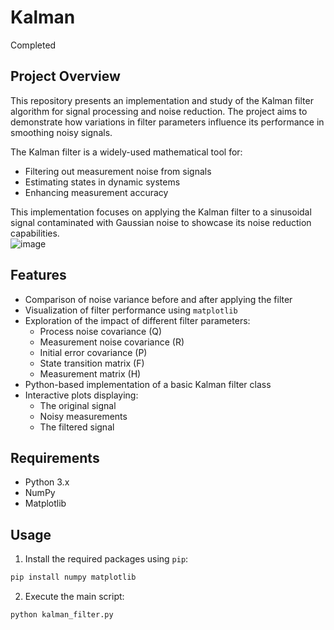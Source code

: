 # Kalman  
Completed

## Project Overview  
This repository presents an implementation and study of the Kalman filter algorithm for signal processing and noise reduction. The project aims to demonstrate how variations in filter parameters influence its performance in smoothing noisy signals.

The Kalman filter is a widely-used mathematical tool for:
- Filtering out measurement noise from signals
- Estimating states in dynamic systems
- Enhancing measurement accuracy

This implementation focuses on applying the Kalman filter to a sinusoidal signal contaminated with Gaussian noise to showcase its noise reduction capabilities.  
![image](https://github.com/user-attachments/assets/60180db8-71b2-41c7-b88b-be0cb9609755)

## Features
- Comparison of noise variance before and after applying the filter
- Visualization of filter performance using `matplotlib`
- Exploration of the impact of different filter parameters:
  - Process noise covariance (Q)
  - Measurement noise covariance (R)
  - Initial error covariance (P)
  - State transition matrix (F)
  - Measurement matrix (H)
- Python-based implementation of a basic Kalman filter class
- Interactive plots displaying:
  - The original signal
  - Noisy measurements
  - The filtered signal

## Requirements
- Python 3.x
- NumPy
- Matplotlib

## Usage

1. Install the required packages using `pip`:
```bash
pip install numpy matplotlib
```

2. Execute the main script:
```bash
python kalman_filter.py
```
